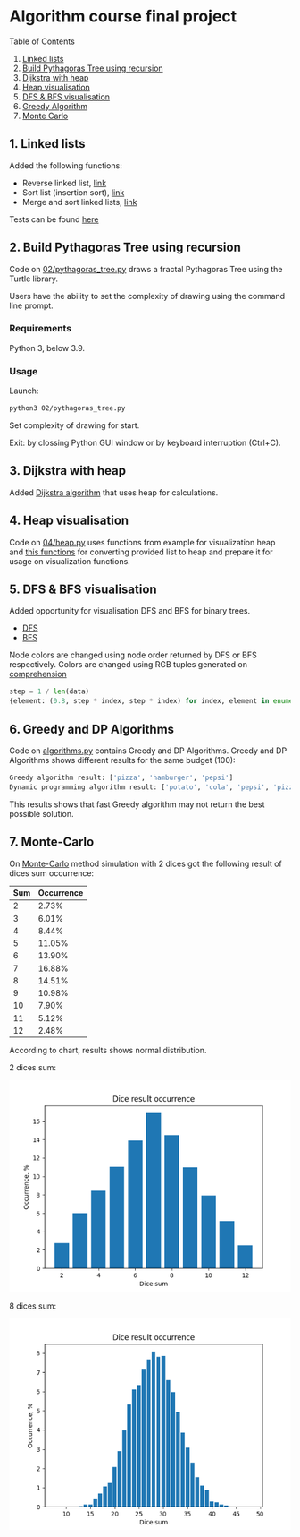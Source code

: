 # Algorithm course final project

Table of Contents

1. [Linked lists](#1-linked-lists)
2. [Build Pythagoras Tree using recursion](#2-build-pythagoras-tree-using-recursion)
3. [Dijkstra with heap](#3-dijkstra-with-heap)
4. [Heap visualisation](#4-heap-visualisation)
5. [DFS & BFS visualisation](#5-dfs--bfs-visualisation)
6. [Greedy Algorithm](#6-greedy-and-dp-algorithms)
7. [Monte Carlo](#7-monte-carlo)

## 1. Linked lists

Added the following functions:

* Reverse linked list, [link](01/linked_list.py#L65)
* Sort list (insertion sort), [link](01/linked_list.py#L75)
* Merge and sort linked lists, [link](01/linked_list.py#L85)

Tests can be found [here](01/tests.py)

## 2. Build Pythagoras Tree using recursion

Code on [02/pythagoras_tree.py](02/pythagoras_tree.py) draws a fractal Pythagoras Tree using the Turtle library.

Users have the ability to set the complexity of drawing using the command line prompt.

### Requirements

Python 3, below 3.9.

### Usage

Launch:

```bash
python3 02/pythagoras_tree.py
```

Set complexity of drawing for start.

Exit: by clossing Python GUI window or by keyboard interruption (Ctrl+C).

## 3. Dijkstra with heap

Added [Dijkstra algorithm](03/dijkstra_with_heap.py) that uses heap for calculations.  

## 4. Heap visualisation

Code on [04/heap.py](04/heap.py) uses functions from example for visualization heap and [this functions](04/heap.py#L53-L70) for converting provided list to heap and prepare it for usage on visualization functions.

## 5. DFS & BFS visualisation

Added opportunity for visualisation DFS and BFS for binary trees.

* [DFS](05/dfs.py)
* [BFS](05/bfs.py)

Node colors are changed using node order returned by DFS or BFS respectively. Colors are changed using RGB tuples generated on [comprehension](05/draw_methods.py#L53)

```python
step = 1 / len(data)
{element: (0.8, step * index, step * index) for index, element in enumerate(data)}  
```

## 6. Greedy and DP Algorithms

Code on [algorithms.py](06/algorithms.py) contains Greedy and DP Algorithms.
Greedy and DP Algorithms shows different results for the same budget (100):

```sh
Greedy algorithm result: ['pizza', 'hamburger', 'pepsi']
Dynamic programming algorithm result: ['potato', 'cola', 'pepsi', 'pizza']
```

This results shows that fast Greedy algorithm may not return the best possible solution.

## 7. Monte-Carlo

On [Monte-Carlo](07/monte_carlo.py) method simulation with 2 dices got the following result of dices sum occurrence:

| Sum | Occurrence |
| --- | ---------- |
| 2 | 2.73% |
| 3 | 6.01% |
| 4 | 8.44% |
| 5 | 11.05% |
| 6 | 13.90% |
| 7 | 16.88% |
| 8 | 14.51% |
| 9 | 10.98% |
| 10 | 7.90% |
| 11 | 5.12% |
| 12 | 2.48% |

According to chart, results shows normal distribution.

2 dices sum:

![2 dices sum](07/images/Figure_1.png)

8 dices sum:

![8 dices sum](07/images/Figure_2.png)
